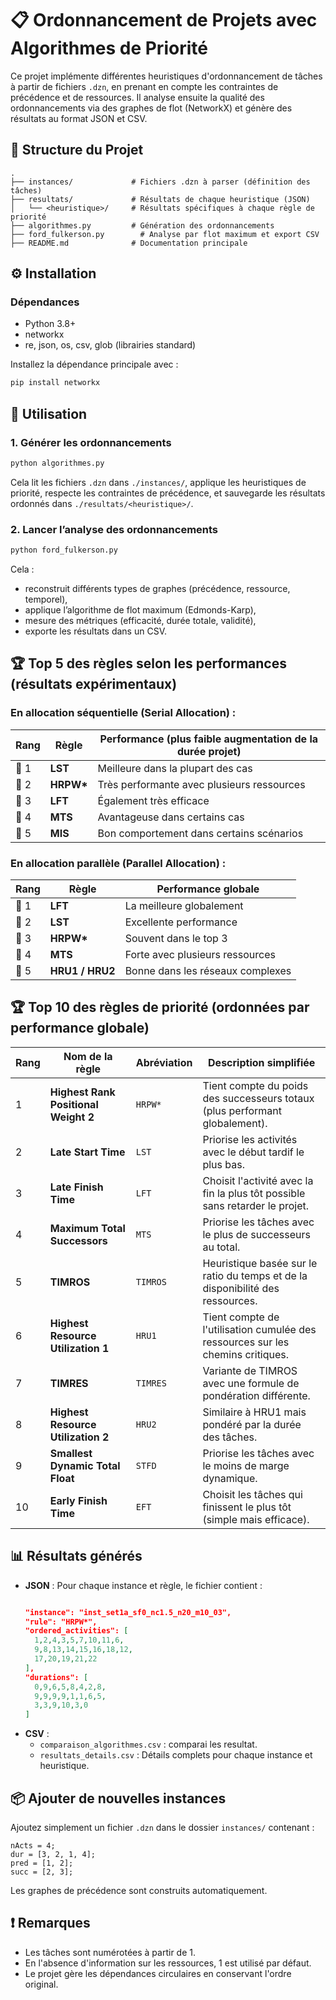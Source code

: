 # 📋 Ordonnancement de Projets avec Algorithmes de Priorité

Ce projet implémente différentes heuristiques d'ordonnancement de tâches à partir de fichiers `.dzn`, en prenant en compte les contraintes de précédence et de ressources. Il analyse ensuite la qualité des ordonnancements via des graphes de flot (NetworkX) et génère des résultats au format JSON et CSV.

## 📁 Structure du Projet

```
.
├── instances/             # Fichiers .dzn à parser (définition des tâches)
├── resultats/             # Résultats de chaque heuristique (JSON)
│   └── <heuristique>/     # Résultats spécifiques à chaque règle de priorité
├── algorithmes.py         # Génération des ordonnancements
├── ford_fulkerson.py        # Analyse par flot maximum et export CSV
├── README.md              # Documentation principale
```

## ⚙️ Installation

### Dépendances

- Python 3.8+
- networkx
- re, json, os, csv, glob (librairies standard)

Installez la dépendance principale avec :
```bash
pip install networkx
```

## 🚀 Utilisation

### 1. Générer les ordonnancements

```bash
python algorithmes.py
```
Cela lit les fichiers `.dzn` dans `./instances/`, applique les heuristiques de priorité, respecte les contraintes de précédence, et sauvegarde les résultats ordonnés dans `./resultats/<heuristique>/`.

### 2. Lancer l’analyse des ordonnancements

```bash
python ford_fulkerson.py
```
Cela :
- reconstruit différents types de graphes (précédence, ressource, temporel),
- applique l’algorithme de flot maximum (Edmonds-Karp),
- mesure des métriques (efficacité, durée totale, validité),
- exporte les résultats dans un CSV.


## 🏆 Top 5 des règles selon les performances (résultats expérimentaux)

### En allocation séquentielle (Serial Allocation) :

| Rang  | Règle      | Performance (plus faible augmentation de la durée projet) |
|-------|------------|----------------------------------------------------------|
| 🥇 1  | **LST**    | Meilleure dans la plupart des cas                        |
| 🥈 2  | **HRPW\*** | Très performante avec plusieurs ressources               |
| 🥉 3  | **LFT**    | Également très efficace                                  |
| 🏅 4  | **MTS**    | Avantageuse dans certains cas                            |
| 🏅 5  | **MIS**    | Bon comportement dans certains scénarios                 |

### En allocation parallèle (Parallel Allocation) :

| Rang  | Règle             | Performance globale                  |
|-------|-------------------|--------------------------------------|
| 🥇 1  | **LFT**           | La meilleure globalement             |
| 🥈 2  | **LST**           | Excellente performance               |
| 🥉 3  | **HRPW\***        | Souvent dans le top 3                |
| 🏅 4  | **MTS**           | Forte avec plusieurs ressources      |
| 🏅 5  | **HRU1 / HRU2**   | Bonne dans les réseaux complexes     |




## 🏆 Top 10 des règles de priorité (ordonnées par performance globale)


|  Rang | Nom de la règle                      | Abréviation | Description simplifiée                                                          |
| ------- | ------------------------------------ | ----------- | ------------------------------------------------------------------------------- |
| 1     | **Highest Rank Positional Weight 2** | `HRPW*`     | Tient compte du poids des successeurs totaux (plus performant globalement).     |
| 2    | **Late Start Time**                  | `LST`       | Priorise les activités avec le début tardif le plus bas.                        |
| 3     | **Late Finish Time**                 | `LFT`       | Choisit l'activité avec la fin la plus tôt possible sans retarder le projet.    |
| 4     | **Maximum Total Successors**         | `MTS`       | Priorise les tâches avec le plus de successeurs au total.                       |
| 5     | **TIMROS**                           | `TIMROS`    | Heuristique basée sur le ratio du temps et de la disponibilité des ressources.  |
| 6     | **Highest Resource Utilization 1**   | `HRU1`      | Tient compte de l'utilisation cumulée des ressources sur les chemins critiques. |
| 7     | **TIMRES**                           | `TIMRES`    | Variante de TIMROS avec une formule de pondération différente.                  |
| 8     | **Highest Resource Utilization 2**   | `HRU2`      | Similaire à HRU1 mais pondéré par la durée des tâches.                          |
| 9     | **Smallest Dynamic Total Float**     | `STFD`      | Priorise les tâches avec le moins de marge dynamique.                           |
| 10      | **Early Finish Time**                | `EFT`       | Choisit les tâches qui finissent le plus tôt (simple mais efficace).            |
## 📊 Résultats générés

- **JSON** : Pour chaque instance et règle, le fichier contient :
  ```json
  
  "instance": "inst_set1a_sf0_nc1.5_n20_m10_03",
  "rule": "HRPW*",
  "ordered_activities": [
    1,2,4,3,5,7,10,11,6,
    9,8,13,14,15,16,18,12,
    17,20,19,21,22
  ],
  "durations": [
    0,9,6,5,8,4,2,8,
    9,9,9,9,1,1,6,5,
    3,3,9,10,3,0
  ]

  ```
- **CSV** :
  - `comparaison_algorithmes.csv` : comparai les resultat.
  - `resultats_details.csv` : Détails complets pour chaque instance et heuristique.

## 📦 Ajouter de nouvelles instances

Ajoutez simplement un fichier `.dzn` dans le dossier `instances/` contenant :
```dzn
nActs = 4;
dur = [3, 2, 1, 4];
pred = [1, 2];
succ = [2, 3];
```
Les graphes de précédence sont construits automatiquement.

## ❗ Remarques

- Les tâches sont numérotées à partir de 1.
- En l'absence d'information sur les ressources, 1 est utilisé par défaut.
- Le projet gère les dépendances circulaires en conservant l'ordre original.


